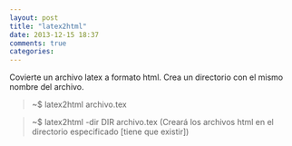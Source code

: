 ```yaml
---
layout: post
title: "latex2html"
date: 2013-12-15 18:37
comments: true
categories: 
---
```

Covierte un archivo latex a formato html. Crea un directorio con el mismo nombre del archivo.

>~$ latex2html archivo.tex

>~$ latex2html -dir DIR archivo.tex (Creará los archivos html en el directorio especificado [tiene que existir])


